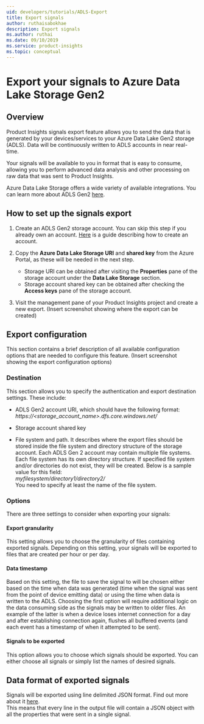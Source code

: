 ```yaml
---
uid: developers/tutorials/ADLS-Export
title: Export signals
author: ruthaisabokhae
description: Export signals
ms.author: ruthai
ms.date: 09/10/2019
ms.service: product-insights
ms.topic: conceptual
---
```


# Export your signals to Azure Data Lake Storage Gen2

## Overview
Product Insights signals export feature allows you to send the data that is generated by your devices/services to your Azure Data Lake Gen2 storage (ADLS). Data will be continuously written to ADLS accounts in near real-time.

Your signals will be available to you in format that is easy to consume, allowing you to perform advanced data analysis and other processing on raw data that was sent to Product Insights.

Azure Data Lake Storage offers a wide variety of available integrations. You can learn more about ADLS Gen2 [here](https://docs.microsoft.com/en-us/azure/storage/blobs/data-lake-storage-introduction).

## How to set up the signals export  

1. Create an ADLS Gen2 storage account. You can skip this step if you already own an account. [Here](https://docs.microsoft.com/en-us/azure/storage/blobs/data-lake-storage-quickstart-create-account) is a guide describing how to create an account.

2. Copy the **Azure Data Lake Storage URI** and **shared key** from the Azure Portal, as these will be needed in the next step.
    * Storage URI can be obtained after visiting the **Properties** pane of the storage account under the **Data Lake Storage** section.  
    * Storage account shared key can be obtained after checking the **Access keys** pane of the storage account.

3. Visit the management pane of your Product Insights project and create a new export.
(Insert screenshot showing where the export can be created)



## Export configuration  
This section contains a brief description of all available configuration options that are needed to configure this feature.
(Insert screenshot showing the export configuration options)



### Destination  
This section allows you to specify the authentication and export destination settings. These include:  

* ADLS Gen2 account URI, which should have the following format:
*https://<storage_account_name>.dfs.core.windows.net/*

* Storage account shared key

* File system and path. It describes where the export files should be stored inside the file system and directory structure of the storage account. Each ADLS Gen 2 account may contain multiple file systems. Each file system has its own directory structure. If specified file system and/or directories do not exist, they will be created. Below is a sample value for this field:  
*myfilesystem/directory1/directory2/*  
You need to specify at least the name of the file system.

### Options  
There are three settings to consider when exporting your signals:

#### Export granularity
This setting allows you to choose the granularity of files containing exported signals. Depending on this setting, your signals will be exported to files that are created per hour or per day.

#### Data timestamp
Based on this setting, the file to save the signal to will be chosen either based on the time when data was generated (time when the signal was sent from the point of device emitting data) or using the time when data is written to the ADLS. Choosing the first option will require additional logic on the data consuming side as the signals may be written to older files. An example of the latter is when a device loses internet connection for a day and after establishing connection again, flushes all buffered events (and each event has a timestamp of when it attempted to be sent).

#### Signals to be exported
This option allows you to choose which signals should be exported. You can either choose all signals or simply list the names of desired signals.


## Data format of exported signals
Signals will be exported using line delimited JSON format. Find out more about it [here](https://en.wikipedia.org/wiki/JSON_streaming#Line-delimited_JSON).  
This means that every line in the output file will contain a JSON object with all the properties that were sent in a single signal.
